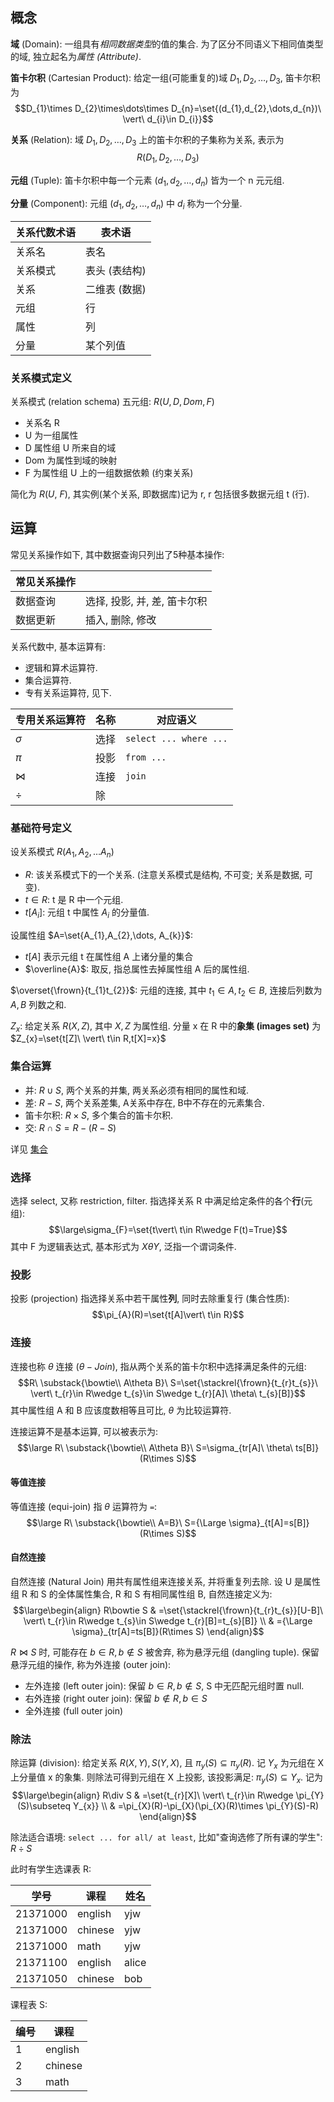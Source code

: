 
## 概念

**域** (Domain): 一组具有*相同数据类型*的值的集合. 为了区分不同语义下相同值类型的域, 独立起名为*属性 (Attribute)*.

**笛卡尔积** (Cartesian Product): 给定一组(可能重复的)域 $D_{1},D_{2},\dots,D_{3}$, 笛卡尔积为 $$D_{1}\times D_{2}\times\dots\times D_{n}=\set{(d_{1},d_{2},\dots,d_{n})\ \vert\ d_{i}\in D_{i}}$$

**关系** (Relation): 域 $D_{1},D_{2},\dots,D_{3}$ 上的笛卡尔积的子集称为关系, 表示为 $$R(D_{1},D_{2},\dots,D_{3})$$

**元组** (Tuple): 笛卡尔积中每一个元素 $(d_{1},d_{2},\dots,d_{n})$ 皆为一个 n 元元组.

**分量** (Component): 元组 $(d_{1},d_{2},\dots,d_{n})$ 中 $d_{i}$ 称为一个分量.


| 关系代数术语 | 表术语        |
| ------------ | ------------- |
| 关系名       | 表名          |
| 关系模式     | 表头 (表结构) |
| 关系         | 二维表 (数据) |
| 元组         | 行            |
| 属性         | 列            |
| 分量         | 某个列值      |

### 关系模式定义

关系模式 (relation schema) 五元组: $R(U, D, Dom, F)$
- 关系名 R
- U 为一组属性
- D 属性组 U 所来自的域
- Dom 为属性到域的映射
- F 为属性组 U 上的一组数据依赖 (约束关系)

简化为 $R(U,\ F)$, 其实例(某个关系, 即数据库)记为 r, r 包括很多数据元组 t (行).

## 运算

常见关系操作如下, 其中数据查询只列出了5种基本操作:

| 常见关系操作 |                              |
| ------------ | ---------------------------- |
| 数据查询     | 选择, 投影, 并, 差, 笛卡尔积 |
| 数据更新     | 插入, 删除, 修改         |

关系代数中, 基本运算有:
- 逻辑和算术运算符.
- 集合运算符.
- 专有关系运算符, 见下.

| 专用关系运算符 | 名称 | 对应语义     |
| -------------- | ---- | ------------ |
| $\sigma$       | 选择 | `select ... where ...` |
| $\pi$          | 投影 | `from ...`   |
| $\bowtie$      | 连接 | `join`       |
| $\div$               |   除   |              |

### 基础符号定义

设关系模式 $R(A_{1}, A_{2},\dots A_{n})$
- $R$: 该关系模式下的一个关系. (注意关系模式是结构, 不可变; 关系是数据, 可变).
- $t\in R$: t 是 R 中一个元组.
- $t[A_{i}]$: 元组 t 中属性 $A_{i}$ 的分量值.

设属性组 $A=\set{A_{1},A_{2},\dots, A_{k}}$:
- $t[A]$ 表示元组 t 在属性组 A 上诸分量的集合
- $\overline{A}$: 取反, 指总属性去掉属性组 A 后的属性组.

$\overset{\frown}{t_{1}t_{2}}$: 元组的连接, 其中 $t_{1}\in A, t_{2}\in B$, 连接后列数为 $A,B$ 列数之和.

$Z_{x}$: 给定关系 $R(X,Z)$, 其中 $X,Z$ 为属性组. 分量 x 在 R 中的**象集 (images set)** 为 $Z_{x}=\set{t[Z]\ \vert\ t\in R,t[X]=x}$


### 集合运算

- 并: $R\cup S$, 两个关系的并集, 两关系必须有相同的属性和域.
- 差: $R-S$, 两个关系差集, A关系中存在, B中不存在的元素集合.
- 笛卡尔积: $R\times S$, 多个集合的笛卡尔积.
- 交: $R\cap S=R-(R-S)$

详见 [集合](/Math/抽象代数/集合.md)

### 选择

选择 select, 又称 restriction, filter. 指选择关系 R 中满足给定条件的各个**行**(元组): $$\large\sigma_{F}=\set{t\vert\ t\in R\wedge F(t)=True}$$ 其中 F 为逻辑表达式, 基本形式为 $X\theta Y$, 泛指一个谓词条件.

### 投影

投影 (projection) 指选择关系中若干属性**列**, 同时去除重复行 (集合性质): $$\pi_{A}(R)=\set{t[A]\vert\ t\in R}$$ 

### 连接

连接也称 $\theta$ 连接 ($\theta-Join$), 指从两个关系的笛卡尔积中选择满足条件的元组: $$R\ \substack{\bowtie\\ A\theta B}\ S=\set{\stackrel{\frown}{t_{r}t_{s}}\ \vert\ t_{r}\in R\wedge t_{s}\in S\wedge t_{r}[A]\ \theta\ t_{s}[B]}$$ 其中属性组 A 和 B 应该度数相等且可比, $\theta$ 为比较运算符.

连接运算不是基本运算, 可以被表示为: $$\large R\ \substack{\bowtie\\ A\theta B}\ S=\sigma_{tr[A]\ \theta\ ts[B]}(R\times S)$$ 

#### 等值连接

等值连接 (equi-join) 指 $\theta$ 运算符为 `=`: $$\large R\ \substack{\bowtie\\ A=B}\ S={\Large \sigma}_{t[A]=s[B]}(R\times S)$$

#### 自然连接

自然连接 (Natural Join) 用共有属性组来连接关系, 并将重复列去除. 设 U 是属性组 R 和 S 的全体属性集合, R 和 S 有相同属性组 B, 自然连接定义为: $$\large\begin{align}
R\bowtie S & =\set{\stackrel{\frown}{t_{r}t_{s}}[U-B]\ \vert\ t_{r}\in R\wedge t_{s}\in S\wedge t_{r}[B]=t_{s}[B]} \\
 & ={\Large \sigma}_{tr[A]=ts[B]}(R\times S)
\end{align}$$

$R\bowtie S$ 时, 可能存在 $b\in R, b\not\in S$ 被舍弃, 称为悬浮元组 (dangling tuple). 保留悬浮元组的操作, 称为外连接 (outer join):
- 左外连接 (left outer join): 保留 $b\in R,b\not \in S$, S 中无匹配元组时置 null.
- 右外连接 (right outer join): 保留 ${} b\not\in R, b\in S {}$
- 全外连接 (full outer join)

### 除法

除运算 (division): 给定关系 $R(X,Y),S(Y,X)$, 且 $\pi_{y}(S)\subseteq \pi_{y}(R)$. 记 $Y_{x}$ 为元组在 X 上分量值 x 的象集. 则除法可得到元组在 X 上投影, 该投影满足: $\pi_{y}(S)\subseteq Y_{x}$. 记为 $$\large\begin{align}
R\div S & =\set{t_{r}[X]\ \vert\ t_{r}\in R\wedge \pi_{Y}(S)\subseteq Y_{x}} \\
 & =\pi_{X}(R)-\pi_{X}(\pi_{X}(R)\times \pi_{Y}(S)-R)
\end{align}$$

除法适合语境: `select ... for all/ at least`, 比如"查询选修了所有课的学生": $R\div S$ 

此时有学生选课表 R: 

| 学号     | 课程    | 姓名 |
| -------- | ------- | ---- |
| 21371000 | english | yjw  |
| 21371000 | chinese | yjw  |
| 21371000 | math    | yjw  |
| 21371100 | english | alice   |
| 21371050 | chinese | bob     |

课程表 S:

| 编号 | 课程    |
| ---- | ------- |
| 1    | english |
| 2    | chinese |
| 3    | math        |

